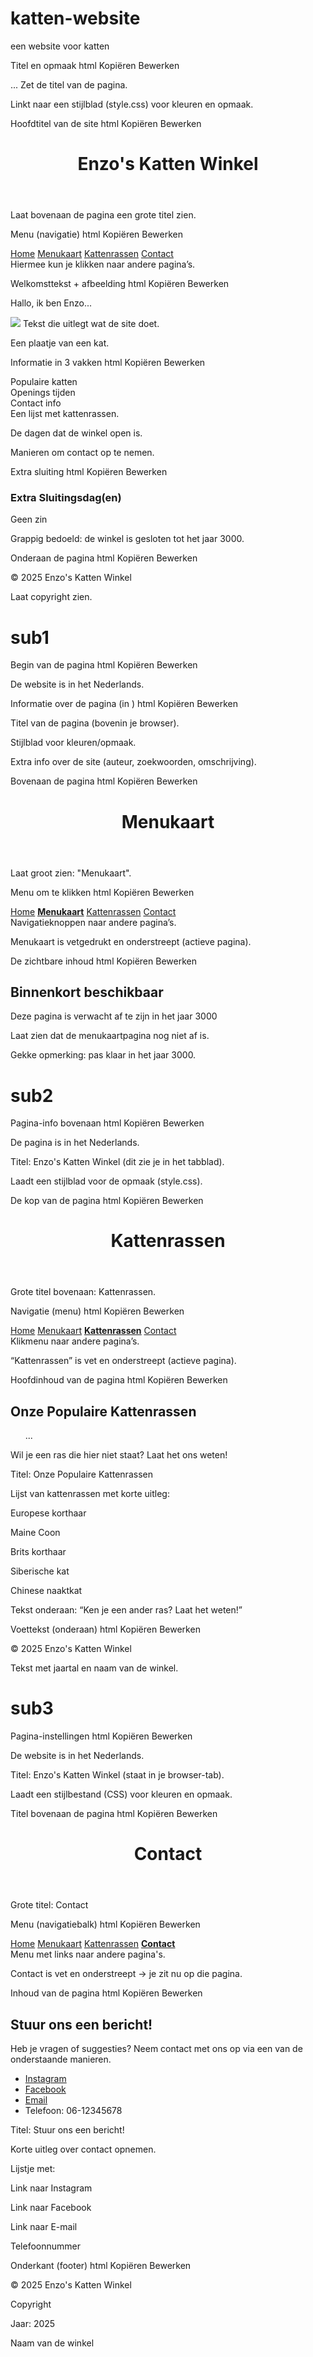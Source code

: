 # katten-website
een website voor katten

Titel en opmaak
html
Kopiëren
Bewerken
<head> ... </head>
Zet de titel van de pagina.

Linkt naar een stijlblad (style.css) voor kleuren en opmaak.

Hoofdtitel van de site
html
Kopiëren
Bewerken
<header>
  <h1>Enzo's Katten Winkel</h1>
</header>
Laat bovenaan de pagina een grote titel zien.

Menu (navigatie)
html
Kopiëren
Bewerken
<nav>
  <a href="index.html">Home</a>
  <a href="sub1.html">Menukaart</a>
  <a href="sub2.html">Kattenrassen</a>
  <a href="sub3.html">Contact</a>
</nav>
Hiermee kun je klikken naar andere pagina’s.

Welkomsttekst + afbeelding
html
Kopiëren
Bewerken
<p>Hallo, ik ben Enzo...</p>
<img src="ckat.png">
Tekst die uitlegt wat de site doet.

Een plaatje van een kat.

Informatie in 3 vakken
html
Kopiëren
Bewerken
<main>
  <div>Populaire katten</div>
  <div>Openings tijden</div>
  <div>Contact info</div>
</main>
Een lijst met kattenrassen.

De dagen dat de winkel open is.

Manieren om contact op te nemen.

Extra sluiting
html
Kopiëren
Bewerken
<section>
  <h3>Extra Sluitingsdag(en)</h3>
  <p>Geen zin</p>
</section>
Grappig bedoeld: de winkel is gesloten tot het jaar 3000.

Onderaan de pagina
html
Kopiëren
Bewerken
<footer>
  <p>&copy; 2025 Enzo's Katten Winkel</p>
</footer>
Laat copyright zien.

# sub1

Begin van de pagina
html
Kopiëren
Bewerken
<html lang="nl">
De website is in het Nederlands.

Informatie over de pagina (in <head>)
html
Kopiëren
Bewerken
<head>
  <title>Enzo's katten winkel</title>
  <link rel="stylesheet" href="style.css">
  <meta ...>
</head>
Titel van de pagina (bovenin je browser).

Stijlblad voor kleuren/opmaak.

Extra info over de site (auteur, zoekwoorden, omschrijving).

Bovenaan de pagina
html
Kopiëren
Bewerken
<header>
  <h1>Menukaart</h1>
</header>
Laat groot zien: "Menukaart".

Menu om te klikken
html
Kopiëren
Bewerken
<nav>
  <a href="index.html">Home</a>
  <a href="sub1.html"><b><u>Menukaart</u></b></a>
  <a href="sub2.html">Kattenrassen</a>
  <a href="sub3.html">Contact</a>
</nav>
Navigatieknoppen naar andere pagina’s.

Menukaart is vetgedrukt en onderstreept (actieve pagina).

De zichtbare inhoud
html
Kopiëren
Bewerken
<body>
  <div id="wrapper">
    <h2>Binnenkort beschikbaar</h2>
    <p>Deze pagina is verwacht af te zijn in het jaar 3000</p>
  </div>
</body>
Laat zien dat de menukaartpagina nog niet af is.

Gekke opmerking: pas klaar in het jaar 3000.

# sub2

Pagina-info bovenaan
html
Kopiëren
Bewerken
<html lang="nl">
<head>
  <meta charset="UTF-8">
  <meta name="viewport" content="width=device-width, initial-scale=1.0">
  <title>Enzo's Katten Winkel</title>
  <link rel="stylesheet" href="style.css">
</head>
De pagina is in het Nederlands.

Titel: Enzo's Katten Winkel (dit zie je in het tabblad).

Laadt een stijlblad voor de opmaak (style.css).

De kop van de pagina
html
Kopiëren
Bewerken
<header>
  <h1>Kattenrassen</h1>
</header>
Grote titel bovenaan: Kattenrassen.

Navigatie (menu)
html
Kopiëren
Bewerken
<nav>
  <a href="index.html">Home</a>
  <a href="sub1.html">Menukaart</a>
  <a href="sub2.html"><b><u>Kattenrassen</u></b></a>
  <a href="sub3.html">Contact</a>
</nav>
Klikmenu naar andere pagina’s.

“Kattenrassen” is vet en onderstreept (actieve pagina).

Hoofdinhoud van de pagina
html
Kopiëren
Bewerken
<main>
  <div id="wrapper">
    <h2>Onze Populaire Kattenrassen</h2>
    <ul> ... </ul>
    <p>Wil je een ras die hier niet staat? Laat het ons weten!</p>
  </div>
</main>
Titel: Onze Populaire Kattenrassen

Lijst van kattenrassen met korte uitleg:

Europese korthaar

Maine Coon

Brits korthaar

Siberische kat

Chinese naaktkat

Tekst onderaan: “Ken je een ander ras? Laat het weten!”

Voettekst (onderaan)
html
Kopiëren
Bewerken
<footer>
  <p>&copy; 2025 Enzo's Katten Winkel</p>
</footer>
Tekst met jaartal en naam van de winkel.

# sub3

Pagina-instellingen
html
Kopiëren
Bewerken
<html lang="nl">
<head>
  <meta charset="UTF-8">
  <meta name="viewport" content="width=device-width, initial-scale=1.0">
  <title>Enzo's Katten Winkel</title>
  <link rel="stylesheet" href="style.css">
</head>
De website is in het Nederlands.

Titel: Enzo's Katten Winkel (staat in je browser-tab).

Laadt een stijlbestand (CSS) voor kleuren en opmaak.

Titel bovenaan de pagina
html
Kopiëren
Bewerken
<header>
  <h1>Contact</h1>
</header>
Grote titel: Contact

Menu (navigatiebalk)
html
Kopiëren
Bewerken
<nav>
  <a href="index.html">Home</a>
  <a href="sub1.html">Menukaart</a>
  <a href="sub2.html">Kattenrassen</a>
  <a href="sub3.html"><b><u>Contact</u></b></a>
</nav>
Menu met links naar andere pagina's.

Contact is vet en onderstreept → je zit nu op die pagina.

Inhoud van de pagina
html
Kopiëren
Bewerken
<main>
  <div id="wrapper">
    <h2>Stuur ons een bericht!</h2>
    <p>Heb je vragen of suggesties? Neem contact met ons op via een van de onderstaande manieren.</p>
    <ul>
      <li><a href="https://www.instagram.com/">Instagram</a></li>
      <li><a href="https://nl-nl.facebook.com/">Facebook</a></li>
      <li><a href="https://mail.google.com/">Email</a></li>
      <li>Telefoon: 06-12345678</li>
    </ul>
  </div>
</main>
Titel: Stuur ons een bericht!

Korte uitleg over contact opnemen.

Lijstje met:

Link naar Instagram

Link naar Facebook

Link naar E-mail

Telefoonnummer

Onderkant (footer)
html
Kopiëren
Bewerken
<footer>
  <p>&copy; 2025 Enzo's Katten Winkel</p>
</footer>
Copyright

Jaar: 2025

Naam van de winkel
